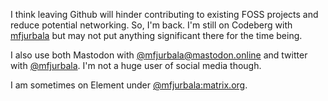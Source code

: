 I think leaving Github will hinder contributing to existing FOSS projects and reduce potential networking. So, I'm back. I'm still on Codeberg with [mfjurbala](https://codeberg.org/mfjurbala) but may not put anything significant there for the time being.

I also use both Mastodon with [@mfjurbala@mastodon.online](https://mastodon.online/@mfjurbala) and twitter with [@mfjurbala](https://twitter.com/mfjurbala). I'm not a huge user of social media though.

I am sometimes on Element under [@mfjurbala:matrix.org](https://element.io/).

<!--
### Hi there 👋

**mfjurbala/mfjurbala** is a ✨ _special_ ✨ repository because its `README.md` (this file) appears on your GitHub profile.

Here are some ideas to get you started:

- 🔭 I’m currently working on ...
- 🌱 I’m currently learning ...
- 👯 I’m looking to collaborate on ...
- 🤔 I’m looking for help with ...
- 💬 Ask me about ...
- 📫 How to reach me: ...
- 😄 Pronouns: ...
- ⚡ Fun fact: ...
-->
